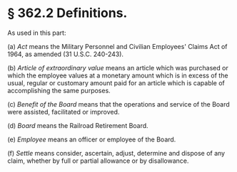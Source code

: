 # § 362.2   Definitions.

As used in this part:


(a) *Act* means the Military Personnel and Civilian Employees' Claims Act of 1964, as amended (31 U.S.C. 240-243).


(b) *Article of extraordinary value* means an article which was purchased or which the employee values at a monetary amount which is in excess of the usual, regular or customary amount paid for an article which is capable of accomplishing the same purposes.


(c) *Benefit of the Board* means that the operations and service of the Board were assisted, facilitated or improved.


(d) *Board* means the Railroad Retirement Board.


(e) *Employee* means an officer or employee of the Board.


(f) *Settle* means consider, ascertain, adjust, determine and dispose of any claim, whether by full or partial allowance or by disallowance.




